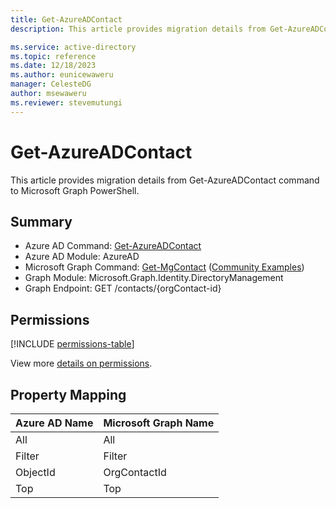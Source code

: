 ```yaml
---
title: Get-AzureADContact
description: This article provides migration details from Get-AzureADContact command to Microsoft Graph PowerShell.

ms.service: active-directory
ms.topic: reference
ms.date: 12/18/2023
ms.author: eunicewaweru
manager: CelesteDG
author: msewaweru
ms.reviewer: stevemutungi
---
```


# Get-AzureADContact

This article provides migration details from Get-AzureADContact command to Microsoft Graph PowerShell.

## Summary

+ Azure AD Command: [Get-AzureADContact](/powershell/module/azuread/get-azureadcontact)
+ Azure AD Module: AzureAD
+ Microsoft Graph Command: [Get-MgContact](/powershell/module/microsoft.graph.identity.directorymanagement/get-mgcontact) ([Community Examples](https://github.com/orgs/msgraph/discussions?discussions_q=Get-MgContact))
+ Graph Module: Microsoft.Graph.Identity.DirectoryManagement
+ Graph Endpoint:  GET /contacts/{orgContact-id}

## Permissions

[!INCLUDE [permissions-table](~/graphref/api-reference/v1.0/includes/permissions/orgcontact-get-permissions.md)]

View more [details on permissions](/graph/api/orgcontact-get#permissions).

## Property Mapping

|Azure AD Name|Microsoft Graph Name|
|---|---|
|All|All|
|Filter|Filter|
|ObjectId|OrgContactId|
|Top|Top|